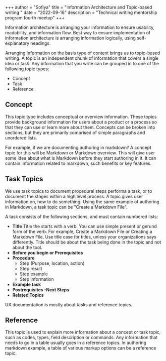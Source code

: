 +++
author = "Sofiya"
title = "Information Architecture and Topic-based writing "
date = "2022-09-16"
description = "Technical writing mentorship program fourth meetup"
+++


Information architecture is arranging your information to ensure usability, readability, and information flow. Best way to ensure implementation of information architecture is arranging information logically, using self-explanatory headings. 

Arranging information on the basis type of content brings us to topic-based writing. A topic is an independent chunk of information that covers a single idea or task. Any information that you write can be grouped in to one of the following topic types:

- Concept 
- Task
- Reference 


## Concept 

This topic type includes conceptual or overview information. These topics provide background information for users about a product or a process so that they can use or learn more about them. Concepts can be broken into sections, but they are primarily comprised of simple paragraphs and unordered lists.

For example, if we are documenting authoring in markdown? A concept topic for this will be Markdown or Markdown overview. This will give user some idea about what is Markdown before they start authoring in it. It can contain information related to markdown, such benefits or key features.  


## Task Topics 

We use task topics to document procedural steps performa a task, or to document the stages within a high level process. A topic gives user information on, how to do something. Using the same example of authoring in Markdown, a task topic can be "Create a Markdown File".

A task consists of the following sections, and must contain numbered lists:

- **Title** Title the starts with a verb. You can use simple present or gerund form of the verb. For example, Create a Markdown File or Creating a Markdown File. Use title case for titles, unless your organizations says differently. Title should be about the task being done in the topic and not about the tool. 
- **Before you begin or Prerequisites**
- **Procedure**
    - Step (Purpose, location, action)
    - Step result
    - Step example
    - Step information 
- **Example task**
- **Postrequisites -Next Steps**
- **Related Topics**

UX documentation is mostly about tasks and reference topics. 

## Reference 

This topic is used to explain more information about a concept or task topic, such as codes, types, field description or commands. Any information that needs to go in a table usually goes in a reference topics. In authoring markdown example, a table of various markup options can be a reference topic. 
